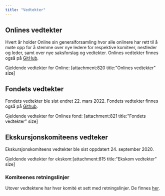 ```yaml
---
title: "Vedtekter"
---
```


## Onlines vedtekter  
Hvert år holder Online sin generalforsamling hvor alle onlinere har rett til å møte opp for å stemme over nye ledere for respektive komiteer, nestleder og leder, samt over nye saksforslag og vedtekter. Onlines vedtekter finnes også på [GitHub](https://github.com/dotkom/Onlines_Vedtekter).    

Gjeldende vedtekter for Online: [attachment:820 title:"Onlines vedtekter" size]  

## Fondets vedtekter
Fondets vedtekter ble sist endret 22. mars 2022.  Fondets vedtekter finnes også på [Github](https://github.com/dotkom/Onlines_Fond_Vedtekter).

Gjeldende vedtekter for Onlines fond: [attachment:821 title:"Fondets vedtekter" size]  

## Ekskursjonskomiteens vedteker 
Ekskursjonskomiteens vedtekter ble sist oppdatert 24. september 2020.  

Gjeldende vedtekter for ekskom:[attachment:815 title:"Ekskom vedtekter" size]  

### Komiteenes retningslinjer
Utover vedtektene har hver komité et sett med retningslinjer. De finnes [her](https://online.ntnu.no/wiki/online/info/innsikt-og-interface/retningslinjer/).